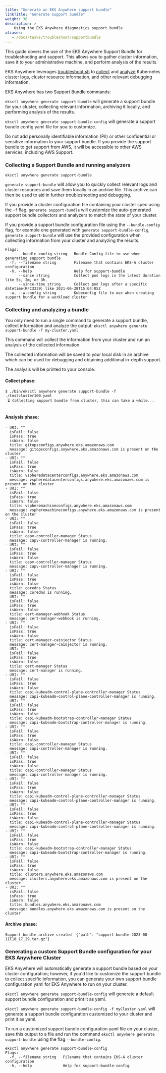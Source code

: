 ```yaml
---
title: "Generate an EKS Anywhere support bundle"
linkTitle: "Generate support bundle"
weight: 30
description: >
    Using the EKS Anywhere diagnostics support bundle
aliases:
   - /docs/tasks/troubleshoot/supportbundle
---
```


This guide covers the use of the EKS Anywhere Support Bundle for troubleshooting and support.
This allows you to gather cluster information, save it to your administrative machine, and perform analysis of the results.

EKS Anywhere leverages [troubleshoot.sh](https://troubleshoot.sh/) to [collect](https://troubleshoot.sh/docs/collect/) and [analyze](https://troubleshoot.sh/docs/analyze/) Kubernetes cluster logs, cluster resource information, and other relevant debugging information.

EKS Anywhere has two Support Bundle commands:

`eksctl anywhere generate support-bundle` will generate a support bundle for your cluster,
collecting relevant information, archiving it locally, and performing analysis of the results.

`eksctl anywhere generate support-bundle-config` will generate a support bundle config yaml file for you to customize.

Do not add personally identifiable information (PII) or other confidential or sensitive information to your support bundle.
If you provide the support bundle to get support from AWS, it will be accessible to other AWS services, including AWS Support.

### Collecting a Support Bundle and running analyzers
```
eksctl anywhere generate support-bundle
```

`generate support-bundle` will allow you to quickly collect relevant logs and cluster resources and save them locally in an archive file.
This archive can then be used to aid in further troubleshooting and debugging.

If you provide a cluster configuration file containing your cluster spec using the `-f` flag,
`generate support-bundle` will customize the auto-generated support bundle collectors and analyzers 
to match the state of your cluster.

If you provide a support bundle configuration file using the `--bundle-config` flag, 
for example one generated with `generate support-bundle-config`, 
`generate support-bundle` will use the provided configuration when collecting information from your cluster and analyzing the results.

```
Flags:
      --bundle-config string   Bundle Config file to use when generating support bundle
  -f, --filename string        Filename that contains EKS-A cluster configuration
  -h, --help                   Help for support-bundle
      --since string           Collect pod logs in the latest duration like 5s, 2m, or 3h.
      --since-time string      Collect pod logs after a specific datetime(RFC3339) like 2021-06-28T15:04:05Z
  -w, --w-config string        Kubeconfig file to use when creating support bundle for a workload cluster
```

### Collecting and analyzing a bundle
You only need to run a single command to generate a support bundle, collect information and analyze the output:
`eksctl anywhere generate support-bundle -f my-cluster.yaml`

This command will collect the information from your cluster
and run an analysis of the collected information.

The collected information will be saved to your local disk in an archive which can be used for 
debugging and obtaining additional in-depth support.

The analysis will be printed to your console.

#### Collect phase:
```
$ ./bin/eksctl anywhere generate support-bundle -f ./testcluster100.yaml
 ⏳ Collecting support bundle from cluster, this can take a while...
 
```

#### Analysis phase:
```
- URI: ""
  isFail: false
  isPass: true
  isWarn: false
  title: gitopsconfigs.anywhere.eks.amazonaws.com
  message: gitopsconfigs.anywhere.eks.amazonaws.com is present on the cluster
- URI: ""
  isFail: false
  isPass: true
  isWarn: false
  title: vspheredatacenterconfigs.anywhere.eks.amazonaws.com
  message: vspheredatacenterconfigs.anywhere.eks.amazonaws.com is present on the cluster
- URI: ""
  isFail: false
  isPass: true
  isWarn: false
  title: vspheremachineconfigs.anywhere.eks.amazonaws.com
  message: vspheremachineconfigs.anywhere.eks.amazonaws.com is present on the cluster
- URI: ""
  isFail: false
  isPass: true
  isWarn: false
  title: capv-controller-manager Status
  message: capv-controller-manager is running.
- URI: ""
  isFail: false
  isPass: true
  isWarn: false
  title: capv-controller-manager Status
  message: capv-controller-manager is running.
- URI: ""
  isFail: false
  isPass: true
  isWarn: false
  title: coredns Status
  message: coredns is running.
- URI: ""
  isFail: false
  isPass: true
  isWarn: false
  title: cert-manager-webhook Status
  message: cert-manager-webhook is running.
- URI: ""
  isFail: false
  isPass: true
  isWarn: false
  title: cert-manager-cainjector Status
  message: cert-manager-cainjector is running.
- URI: ""
  isFail: false
  isPass: true
  isWarn: false
  title: cert-manager Status
  message: cert-manager is running.
- URI: ""
  isFail: false
  isPass: true
  isWarn: false
  title: capi-kubeadm-control-plane-controller-manager Status
  message: capi-kubeadm-control-plane-controller-manager is running.
- URI: ""
  isFail: false
  isPass: true
  isWarn: false
  title: capi-kubeadm-bootstrap-controller-manager Status
  message: capi-kubeadm-bootstrap-controller-manager is running.
- URI: ""
  isFail: false
  isPass: true
  isWarn: false
  title: capi-controller-manager Status
  message: capi-controller-manager is running.
- URI: ""
  isFail: false
  isPass: true
  isWarn: false
  title: capi-controller-manager Status
  message: capi-controller-manager is running.
- URI: ""
  isFail: false
  isPass: true
  isWarn: false
  title: capi-kubeadm-control-plane-controller-manager Status
  message: capi-kubeadm-control-plane-controller-manager is running.
- URI: ""
  isFail: false
  isPass: true
  isWarn: false
  title: capi-kubeadm-control-plane-controller-manager Status
  message: capi-kubeadm-control-plane-controller-manager is running.
- URI: ""
  isFail: false
  isPass: true
  isWarn: false
  title: capi-kubeadm-bootstrap-controller-manager Status
  message: capi-kubeadm-bootstrap-controller-manager is running.
- URI: ""
  isFail: false
  isPass: true
  isWarn: false
  title: clusters.anywhere.eks.amazonaws.com
  message: clusters.anywhere.eks.amazonaws.com is present on the cluster
- URI: ""
  isFail: false
  isPass: true
  isWarn: false
  title: bundles.anywhere.eks.amazonaws.com
  message: bundles.anywhere.eks.amazonaws.com is present on the cluster
```

#### Archive phase:
``` 
Support bundle archive created  {"path": "support-bundle-2023-08-11T18_17_29.tar.gz"}
```

### Generating a custom Support Bundle configuration for your EKS Anywhere Cluster
EKS Anywhere will automatically generate a support bundle based on your cluster configuration;
however, if you'd like to customize the support bundle to collect specific information,
you can generate your own support bundle configuration yaml for EKS Anywhere to run on your cluster.

`eksctl anywhere generate support-bundle-config` will generate a default support bundle configuration and print it  as yaml.

`eksctl anywhere generate support-bundle-config -f myCluster.yaml` will generate a support bundle configuration customized to your cluster and print it as yaml.

To run a customized support bundle configuration yaml file on your cluster,
save this output to a file and run the command `eksctl anywhere generate support-bundle` using the flag `--bundle-config`.

```
eksctl anywhere generate support-bundle-config
Flags:
  -f, --filename string   Filename that contains EKS-A cluster configuration
  -h, --help              Help for support-bundle-config
```
